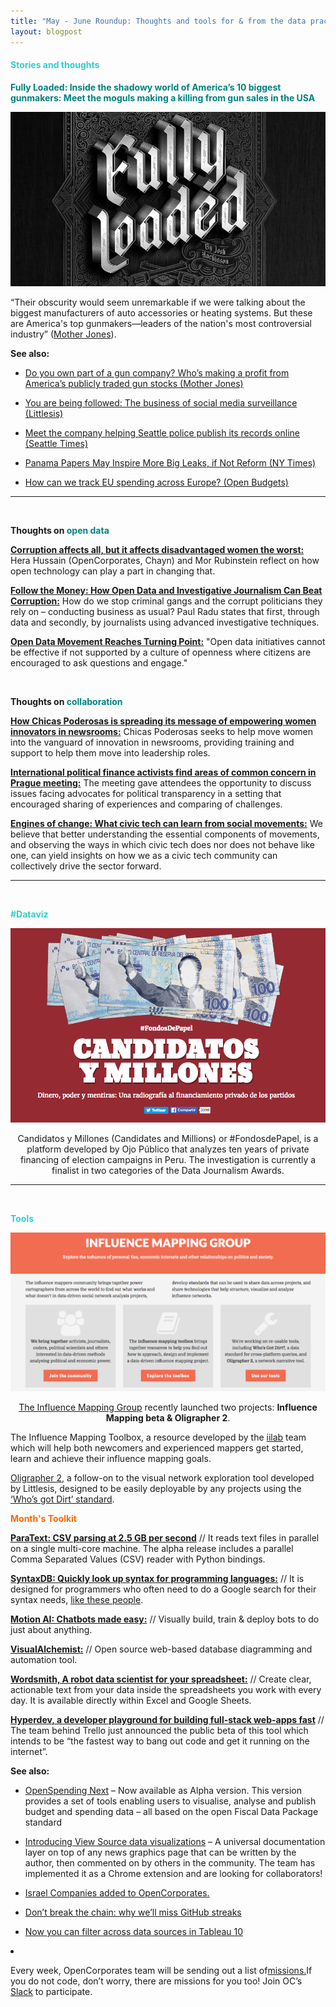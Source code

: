 ```yaml
---
title: "May - June Roundup: Thoughts and tools for & from the data practitioners"
layout: blogpost
---
```


<h4 class="null"><span style="color: #33cccc;"><strong>Stories and thoughts</strong></span></h4>
<span style="color: #008080;"><strong>Fully Loaded: Inside the shadowy world of America’s 10 biggest gunmakers: Meet the moguls making a killing from gun sales in the USA</strong></span>

<a href="http://www.motherjones.com/politics/2016/04/fully-loaded-ten-biggest-gun-manufacturers-america"><img class="size-full wp-image-716 aligncenter" src="/assets/images/junenews1.png" alt="junenews1"/></a>

<p class="p1">“Their obscurity would seem unremarkable if we were talking about the biggest manufacturers of auto accessories or heating systems. But these are America's top gunmakers—leaders of the nation's most controversial industry” (<a href="http://www.motherjones.com/politics/2016/04/fully-loaded-ten-biggest-gun-manufacturers-america">Mother Jones</a>).</p>

<strong>See also:</strong>
<ul>
 	<li dir="ltr">
<p dir="ltr"><a href="http://www.motherjones.com/politics/2016/05/do-you-own-part-of-a-gun-company">Do you own part of a gun company? Who’s making a profit from America’s publicly traded gun stocks (Mother Jones)</a></p>
</li>
 	<li dir="ltr">
<p dir="ltr"><a href="http://littlesis.org/news/2016/05/18/you-are-being-followed-the-business-of-social-media-surveillance/?curator=MediaREDEF/">You are being followed: The business of social media surveillance (Littlesis)</a></p>
</li>
 	<li dir="ltr">
<p dir="ltr"><a href="http://www.seattletimes.com/business/technology/meet-the-company-helping-seattle-police-publish-its-records-online/">Meet the company helping Seattle police publish its records online (Seattle Times)</a></p>
</li>
 	<li dir="ltr">
<p dir="ltr"><a href="http://www.nytimes.com/2016/05/30/us/politics/panama-papers-may-inspire-more-big-leaks-if-not-reform.html">Panama Papers May Inspire More Big Leaks, if Not Reform (NY Times)</a></p>
</li>
<li dir="ltr">
<p dir="ltr"><a href="http://openbudgets.eu/post/2016/06/09/how-can-we-track-EU-spending/">How can we track EU spending across Europe? (Open Budgets)</a></p>
</li>
</ul>


<hr />

&nbsp;

<p dir="ltr"><strong>Thoughts on</strong><strong> <span style="color: #008080;">open data</span></strong></p>

<p class="p1"><strong><a href="https://medium.com/open-heroines/corruption-affects-all-but-it-affects-disadvantaged-women-the-worst-6ea3249b32cc#.86w3ukjt0">Corruption affects all, but it affects disadvantaged women the worst:</a></strong> Hera Hussain (OpenCorporates, Chayn) and Mor Rubinstein reflect on how open technology can play a part in changing that.</p>

<p class="p1"><strong><a href="http://gijn.org/2016/05/25/follow-the-money-how-open-data-and-investigative-journalism-can-beat-corruption/">Follow the Money: How Open Data and Investigative Journalism Can Beat Corruption:</a></strong> How do we stop criminal gangs and the corrupt politicians they rely on – conducting business as usual? Paul Radu states that first, through data and secondly, by journalists using advanced investigative techniques.
</p>

<p class="p1"><strong><a href="http://gijn.org/2016/05/13/open-data-movement-reaches-turning-point/">Open Data Movement Reaches Turning Point:</a></strong> "Open data initiatives cannot be effective if not supported by a culture of openness where citizens are encouraged to ask questions and engage."
</p>

&nbsp;

<p dir="ltr"><strong>Thoughts on</strong><strong> <span style="color: #008080;">collaboration</span></strong></p>

<p class="p1"><strong><a href="http://www.knightfoundation.org/blogs/knightblog/2016/5/11/how-chicas-poderosas-spreading-its-message-empowering-women-innovators-newsrooms/">How Chicas Poderosas is spreading its message of empowering women innovators in newsrooms:</a></strong> Chicas Poderosas seeks to help move women into the vanguard of innovation in newsrooms, providing training and support to help them move into leadership roles.
</p>

<p class="p1"><strong><a href="http://sunlightfoundation.com/blog/2016/05/13/international-political-finance-activists-find-areas-of-common-concern-in-prague-meeting/">International political finance activists find areas of common concern in Prague meeting:</a></strong> The meeting gave attendees the opportunity to discuss issues facing advocates for political transparency in a setting that encouraged sharing of experiences and comparing of challenges.
</p>

<p class="p1"><strong><a href="http://civichall.org/civicist/engines-of-change/">Engines of change: What civic tech can learn from social movements:</a></strong> We believe that better understanding the essential components of movements, and observing the ways in which civic tech does nor does not behave like one, can yield insights on how we as a civic tech community can collectively drive the sector forward.
</p>

<hr />

&nbsp;

<p dir="ltr"><span style="color: #33cccc;"><strong>#Dataviz</strong></span></p>
<p dir="ltr"><a href="http://fondosdepapel.ojo-publico.com/"><img class=" wp-image-725 aligncenter"  src="/assets/images/junenews2.png" alt="junenews2"></a></p>
<p dir="ltr" style="text-align: center;">Candidatos y Millones (Candidates and Millions) or #FondosdePapel, is a platform developed by Ojo Público that analyzes ten years of private financing of election campaigns in Peru. The investigation is currently a finalist in two categories of the Data Journalism Awards.</p>

<hr />

&nbsp;

<p dir="ltr"><span style="color: #33cccc;"><strong>Tools</strong></span></p>
<p dir="ltr"><a href="http://www.influencemapping.org/blog/2016/05/02/sfmay.html"><img class=" wp-image-725 aligncenter"  src="/assets/images/junenews3.png" alt="junenews2"></a></p>
<p dir="ltr" style="text-align: center;"> <a href="http://www.influencemapping.org/toolbox/">The Influence Mapping Group</a> recently launched two projects: <strong>Influence Mapping beta & Oligrapher 2</strong>.

The Influence Mapping Toolbox, a resource developed by the <a href="https://iilab.org/">iilab</a> team which will help both newcomers and experienced mappers get started, learn and achieve their influence mapping goals.

<a href="http://www.influencemapping.org/work/oligrapher/">Oligrapher 2</a>, a follow-on to the visual network exploration tool developed by Littlesis, designed to be easily deployable by any projects using the <a href="http://www.influencemapping.org/work/whosgotdirt/">‘Who’s got Dirt’ standard</a>.
</p>

<p dir="ltr"><span style="color: #ff6600;"><strong>Month's Toolkit</strong></span></p>
<p dir="ltr"><strong><a href="http://www.wise.io/tech/paratext">ParaText: CSV parsing at 2.5 GB per second</a></strong> // It reads text files in parallel on a single multi-core machine. The alpha release includes a parallel Comma Separated Values (CSV) reader with Python bindings.</p>

<p dir="ltr"><strong><a href="https://syntaxdb.com/">SyntaxDB: Quickly look up syntax for programming languages:</a></strong> // It is designed for programmers who often need to do a Google search for their syntax needs, <a href="https://www.reddit.com/comments/3bwo68">like these people</a>.</p>

<p dir="ltr"><strong><a href="https://syntaxdb.com/">Motion AI: Chatbots made easy:</a></strong> // Visually build, train & deploy bots to do just about anything.</p>

<p dir="ltr"><strong><a href="https://github.com/prahladyeri/VisualAlchemist">VisualAlchemist:</a></strong> // Open source web-based database diagramming and automation tool.</p>

<p dir="ltr"><strong><a href="https://automatedinsights.com/blog/now-can-add-robot-data-scientist-right-spreadsheet-can-try-free/">Wordsmith, A robot data scientist for your spreadsheet:</a></strong> // Create clear, actionable text from your data inside the spreadsheets you work with every day. It is available directly within Excel and Google Sheets.</p>

<p dir="ltr"><strong><a href="https://hyperdev.com/#!/project/spiral-hide">Hyperdev, a developer playground for building full-stack web-apps fast</a></strong>  // The team behind Trello just announced the public beta of this tool which intends to be “the fastest way to bang out code and get it running on the internet”.</p>

<strong>See also:</strong>
<ul>
 	<li dir="ltr">
<p dir="ltr"><a href="http://next.openspending.org/">OpenSpending Next</a> – Now available as Alpha version. This version provides a set of tools enabling users to visualise, analyse and publish budget and spending data – all based on the open Fiscal Data Package standard</p>
</li>
 	<li dir="ltr">
<p dir="ltr"><a href="https://source.opennews.org/en-US/articles/view-source-data-visualizations/">Introducing View Source data visualizations</a> – A universal documentation layer on top of any news graphics page that can be written by the author, then commented on by others in the community. The team has implemented it as a Chrome extension and are looking for collaborators!</p>
</li>
 	<li dir="ltr">
<p dir="ltr"><a href="https://blog.opencorporates.com/2016/06/15/israel-companies-added-to-opencorporates/">Israel Companies added to OpenCorporates.</a></p>
</li>
 	<li dir="ltr">
<p dir="ltr"><a href="https://medium.freecodecamp.com/dont-break-the-chain-why-github-s-streaks-will-be-sorely-missed-by-many-4fff90bc2a38#.dqc4z9bvy">Don’t break the chain: why we’ll miss GitHub streaks</a></p>
</li>
<li dir="ltr">
<p dir="ltr"><a href="https://www.tableau.com/about/blog/2016/5/requested-you-can-filter-across-data-sources-tableau-10-54330">Now you can filter across data sources in Tableau 10</a></p>
</li>
</ul>
<li dir="ltr">
<p dir="ltr">Every week, OpenCorporates team will be sending out a list of<a href="http://missions.opencorporates.com/">missions.</a>If you do not code, don’t worry, there are missions for you too! Join OC’s <a href="http://slack.opencorporates.com/">Slack</a> to participate.</p>
</li>
</ul>
